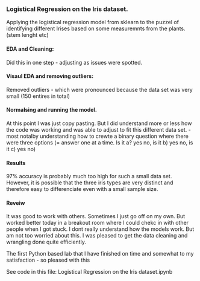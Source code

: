 ### Logistical Regression on the Iris dataset. 

Applying the logistical regression model from sklearn to the puzzel of identifying different Irises based on some measuremnts from the plants. (stem lenght etc)


#### EDA and Cleaning:
Did this in one step - adjusting as issues were spotted.

#### Visaul EDA and removing outliers:
Removed outliers - which were pronounced because the data set was very small (150 entires in total)

#### Normalsing and running the model. 
At this point I was just copy pasting. But I did understand more or less how the code was working and was able to adjust to fit this different data set. - most notalby understanding how to crewte a binary question where there were three options (= answer one at a time. Is it a? yes no, is it b) yes no, is it c) yes no)

#### Results
97% accuracy is probably much too high for such a small data set. However, it is possible that the three iris types are very distinct and therefore easy to differenciate even with a small sample size. 

#### Reveiw
It was good to work with others. Sometimes I just go off on my own. But worked better today in a breakout room where I could chekc in with other people when I got stuck.
I dont really understand how the models work. But am not too worried about this. 
I was pleased to get the data cleaning and wrangling done quite efficiently. 

The first Python based lab that I have finished on time and somewhat to my satisfaction - so pleased with this

See code in this file: Logistical Regression on the Iris dataset.ipynb


```python

```
